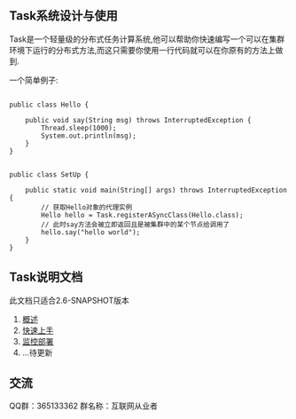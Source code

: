Task系统设计与使用
----------------

Task是一个轻量级的分布式任务计算系统,他可以帮助你快速编写一个可以在集群环境下运行的分布式方法,而这只需要你使用一行代码就可以在你原有的方法上做到.

一个简单例子:

````

public class Hello {

    public void say(String msg) throws InterruptedException {
        Thread.sleep(1000);
        System.out.println(msg);
    }
}


public class SetUp {

    public static void main(String[] args) throws InterruptedException {
        // 获取Hello对象的代理实例
        Hello hello = Task.registerASyncClass(Hello.class);
        // 此时say方法会被立即返回且是被集群中的某个节点给调用了
        hello.say("hello world");
    }
}

````

## Task说明文档

此文档只适合2.6-SNAPSHOT版本

1. [概述](./doc/page/overview.md)
2. [快速上手](./doc/page/quickstart.md)
2. [监控部署](./doc/page/taskmonitor.md)
3. ...待更新


## 交流

QQ群：365133362 群名称：互联网从业者